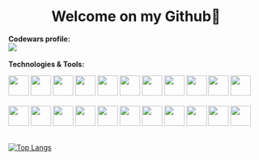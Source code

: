 
<center><h1> Welcome on my Github👋</h1></center>

**Codewars profile:** </br>
[<img src="https://www.codewars.com/users/NeverPlayFair/badges/large"/>](https://www.codewars.com/users/NeverPlayFair) </br></br>
**Technologies & Tools:** 
<p align="left">

<img src="https://cdn-icons-png.flaticon.com/512/174/174854.png" width="40" height="40"/>
<img src="https://cdn-icons-png.flaticon.com/512/732/732190.png" width="40" height="40"/>
<img src="https://cdn-icons-png.flaticon.com/512/5968/5968292.png" width="40" height="40"/>
<img src="https://cdn-icons-png.freepik.com/512/5968/5968350.png?ga=GA1.1.530725059.1739280054" width="40" height="40"/>
<img src="https://cdn-icons-png.flaticon.com/512/15484/15484268.png" width="40" height="40"/>
<img src="https://icon.icepanel.io/Technology/svg/Flask.svg" width="40" height="40"/>
<img src="https://cdn-icons-png.flaticon.com/512/9307/9307630.png" width="40" height="40"/>
<img src="https://icon.icepanel.io/Technology/svg/Docker.svg" width="40" height="40"/>
<img src="https://icon.icepanel.io/Technology/svg/Portainer.svg" width="40" height="40"/>
<img src="https://cdn-icons-png.flaticon.com/128/6124/6124995.png" width="40" height="40"/>
<img src="https://cdn-icons-png.flaticon.com/512/919/919825.png" width="40" height="40"/>
<br> <br>
<img src="https://icon.icepanel.io/Technology/svg/Vite.js.svg" width="40" height="40"/>
<img src="https://icon.icepanel.io/Technology/svg/Jira.svg" width="40" height="40"/>
<img src="https://icon.icepanel.io/Technology/svg/BitBucket.svg" width="40" height="40"/>
<img src="https://icon.icepanel.io/Technology/svg/Confluence.svg" width="40" height="40"/>
<img src="https://icon.icepanel.io/Technology/svg/Git.svg" width="40" height="40"/>
<img src="https://icon.icepanel.io/Technology/svg/Portainer.svg" width="40" height="40"/>
<img src="https://icon.icepanel.io/Technology/svg/WordPress.svg" width="40" height="40"/>
<img src="https://icon.icepanel.io/Technology/svg/Raspberry-Pi.svg" width="40" height="40"/>
<img src="https://icon.icepanel.io/Technology/svg/Java.svg" width="40" height="40"/>
<img src="https://icon.icepanel.io/Technology/svg/Raspberry-Pi.svg" width="40" height="40"/>
<img src="https://icon.icepanel.io/Technology/svg/Google-Cloud.svg" width="40" height="40"/>
<br><br>

  
[![Top Langs](https://github-readme-stats.vercel.app/api/top-langs/?username=anuraghazra&layout=donut)](https://github.com/NeverPlayFair/NeverPlayFair)







